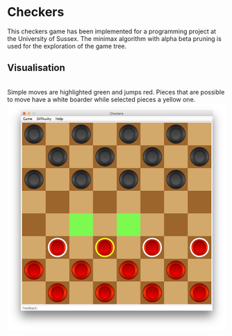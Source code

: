 # Checkers 
This checkers game has been implemented for a programming project at the University of Sussex. The minimax algorithm with alpha beta pruning is used for the exploration of the game tree. 

## Visualisation
<br>
Simple moves are highlighted green and jumps red. Pieces that are possible to move have a white boarder while selected pieces a yellow one. 

<br>
<img src="images/checkers.png"/>